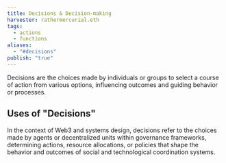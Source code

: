 ```yaml
---
title: Decisions & Decision-making
harvester: rathermercurial.eth
tags:
  - actions
  - functions
aliases:
  - "#decisions"
publish: "true"
---
```


Decisions are the choices made by individuals or groups to select a course of action from various options, influencing outcomes and guiding behavior or processes.

## Uses of "Decisions"

In the context of Web3 and systems design, decisions refer to the choices made by agents or decentralized units within governance frameworks, determining actions, resource allocations, or policies that shape the behavior and outcomes of social and technological coordination systems.